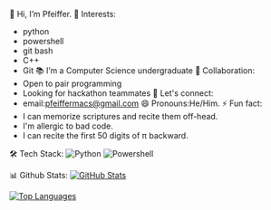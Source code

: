 👋 Hi, I’m Pfeiffer.
👀 Interests:
- python
- powershell
- git bash
- C++
- Git
📚 I’m a Computer Science undergraduate
🦾 Collaboration:
- Open to pair programming
- Looking for hackathon teammates
🔗 Let's connect:
- email:pfeiffermacs@gmail.com
😄 Pronouns:He/Him.
⚡ Fun fact:
- I can memorize scriptures and recite them off-head.
- I'm allergic to bad code.
- I can recite the first 50 digits of π backward.

🛠️ Tech Stack:
![Python](https://img.shields.io/badge/Python-3776AB?style=flat&logo=python&logoColor=white)
![Powershell](https://img.shields.io/badge/Powershell-F7DF1E?style=flat&logo=powershell&logoColor=black)

📊 Github Stats:
[![GitHub Stats](https://github-readme-stats.vercel.app/api?username=pfeiifer&show_icons=true&theme=radical)](https://github.com/pfeiifer)

[![Top Languages](https://github-readme-stats.vercel.app/api/top-langs/?username=pfeiifer&layout=compact&theme=radical)](https://github.com/pfeiifer)

<!---
pfeiffer/pfeiffer is a ✨ special ✨ repository because its `README.md` (this file) appears on your GitHub profile.
You can click the Preview link to take a look at your changes.
--->
